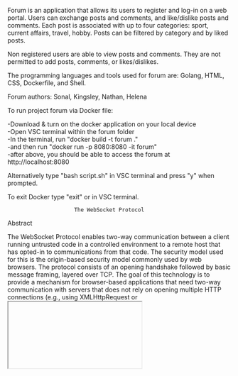 Forum is an application that allows its users to register and log-in on a web portal.
Users can exchange posts and comments, and like/dislike posts and comments.
Each post is associated with up to four categories: sport, current affairs, travel, hobby.
Posts can be filtered by category and by liked posts.

Non registered users are able to view posts and comments. 
They are not permitted to add posts, comments, or likes/dislikes.

The programming languages and tools used for forum are:
Golang, HTML, CSS, Dockerfile, and Shell.

Forum authors:
Sonal, Kingsley, Nathan, Helena


To run project forum via Docker file:

-Download & turn on the docker application on your local device<br>
-Open VSC terminal within the forum folder<br>
-In the terminal, run "docker build -t forum ."<br>
-and then run "docker run -p 8080:8080 -it forum"<br>
-after above, you should be able to access the forum at http://localhost:8080<br>

Alternatively type "bash script.sh" in VSC terminal and press "y" when prompted.

To exit Docker type "exit" or <ctrl-D> in VSC terminal.



                         The WebSocket Protocol

Abstract

   The WebSocket Protocol enables two-way communication between a client
   running untrusted code in a controlled environment to a remote host
   that has opted-in to communications from that code.  The security
   model used for this is the origin-based security model commonly used
   by web browsers.  The protocol consists of an opening handshake
   followed by basic message framing, layered over TCP.  The goal of
   this technology is to provide a mechanism for browser-based
   applications that need two-way communication with servers that does
   not rely on opening multiple HTTP connections (e.g., using
   XMLHttpRequest or <iframe>s and long polling).